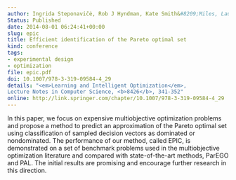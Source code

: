 ```yaml
---
author: Ingrida Steponavičė, Rob J Hyndman, Kate Smith&#8209;Miles, Laura Villanova
Status: Published
date: 2014-08-01 06:24:41+00:00
slug: epic
title: Efficient identification of the Pareto optimal set
kind: conference
tags:
- experimental design
- optimization
file: epic.pdf
doi: 10.1007/978-3-319-09584-4_29
details: "<em>Learning and Intelligent Optimization</em>,
Lecture Notes in Computer Science, <b>8426</b>, 341-352"
online: http://link.springer.com/chapter/10.1007/978-3-319-09584-4_29
---
```




In this paper, we focus on expensive multiobjective optimization problems and propose a method to predict an approximation of the Pareto optimal set using classification of sampled decision vectors as dominated or nondominated. The performance of our method, called EPIC, is demonstrated on a set of benchmark problems used in the multiobjective optimization literature and compared with state-of-the-art methods, ParEGO and PAL. The initial results are promising and encourage further research in this direction.
